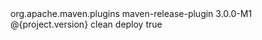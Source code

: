    <plugin>
        <groupId>org.apache.maven.plugins</groupId>
        <artifactId>maven-release-plugin</artifactId>
        <version>3.0.0-M1</version>
        <configuration>
          <tagNameFormat>@{project.version}</tagNameFormat>
          <goals>clean deploy</goals>
          <autoVersionSubmodules>true</autoVersionSubmodules>
        </configuration>
      </plugin>
